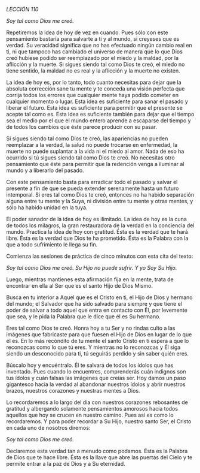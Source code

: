 *LECCIÓN 110*

*Soy tal como Dios me creó.*

Repetiremos la idea de hoy de vez en cuando. Pues sólo con este pensamiento bastaría para salvarte a ti y al mundo, si creyeses que es verdad. Su veracidad significa que no has efectuado ningún cambio real en ti, ni que tampoco has cambiado el universo de manera que lo que Dios creó hubiese podido ser reemplazado por el miedo y la maldad, por la aflicción y la muerte. Si sigues siendo tal como Dios te creó, el miedo no tiene sentido, la maldad no es real y la aflicción y la muerte no existen.

La idea de hoy es, por lo tanto, todo cuanto necesitas para dejar que la absoluta corrección sane tu mente y te conceda una visión perfecta que corrija todos los errores que cualquier mente haya podido cometer en cualquier momento o lugar. Esta idea es suficiente para sanar el pasado y liberar el futuro. Esta idea es suficiente para permitir que el presente se acepte tal como es. Esta idea es suficiente también para dejar que el tiempo sea el medio por el que el mundo entero aprende a escaparse del tiempo y de todos los cambios que éste parece producir con su pasar.

Si sigues siendo tal como Dios te creó, las apariencias no pueden reemplazar a la verdad, la salud no puede trocarse en enfermedad, la muerte no puede suplantar a la vida ni el miedo al amor. Nada de eso ha ocurrido si tú sigues siendo tal como Dios te creó. No necesitas otro pensamiento que éste para permitir que la redención venga a iluminar al mundo y a liberarlo del pasado.

Con este pensamiento basta para erradicar todo el pasado y salvar el presente a fin de que se pueda extender serenamente hasta un futuro intemporal. Si eres tal como Dios te creó, entonces no ha habido separación alguna entre tu mente y la Suya, ni división entre tu mente y otras mentes, y sólo ha habido unidad en la tuya.

El poder sanador de la idea de hoy es ilimitado. La idea de hoy es la cuna de todos los milagros, la gran restauradora de la verdad en la conciencia del mundo. Practica la idea de hoy con gratitud. Ésta es la verdad que te hará libre. Ésta es la verdad que Dios te ha prometido. Ésta es la Palabra con la que a todo sufrimiento le llega su fin.

Comienza las sesiones de práctica de cinco minutos con esta cita del texto:

_Soy tal como Dios me creó. Su Hijo no puede sufrir. Y yo Soy Su Hijo._

Luego, mientras mantienes esta afirmación fija en la mente, trata de encontrar en ella al Ser que es el santo Hijo de Dios Mismo.

Busca en tu interior a Aquel que es el Cristo en ti, el Hijo de Dios y hermano del mundo; el Salvador que ha sido salvado para siempre y que tiene el poder de salvar a todo aquel que entra en contacto con Él, por levemente que sea, y le pida la Palabra que le dice que él es Su hermano.

Eres tal como Dios te creó. Honra hoy a tu Ser y no rindas culto a las imágenes que fabricaste para que fuesen el Hijo de Dios en lugar de lo que él es. En lo más recóndito de tu mente el santo Cristo en ti espera a que lo reconozcas como lo que tú eres. Y mientras no lo reconozcas y Él siga siendo un desconocido para ti, tú seguirás perdido y sin saber quién eres.

Búscalo hoy y encuéntralo. Él te salvará de todos los ídolos que has inventado. Pues cuando lo encuentres, comprenderás cuán indignos son tus ídolos y cuán falsas las imágenes que creías ser. Hoy damos un paso gigantesco hacia la verdad al abandonar nuestros ídolos y abrir nuestros brazos, nuestros corazones y nuestras mentes a Dios.

Lo recordaremos a lo largo del día con nuestros corazones rebosantes de gratitud y albergando solamente pensamientos amorosos hacia todos aquellos que hoy se crucen en nuestro camino. Pues así es como lo recordaremos. Y para poder recordar a Su Hijo, nuestro santo Ser, el Cristo en cada uno de nosotros diremos:

_Soy tal como Dios me creó._

Declaremos esta verdad tan a menudo como podamos. Ésta es la Palabra de Dios que te hace libre. Ésta es la llave que abre las puertas del Cielo y te permite entrar a la paz de Dios y a Su eternidad.